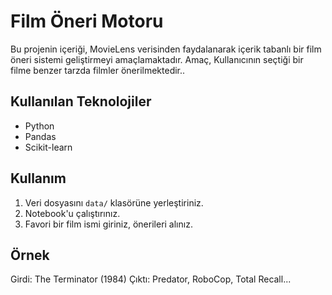 
# Film Öneri Motoru

Bu projenin içeriği, MovieLens verisinden faydalanarak içerik tabanlı bir film öneri sistemi geliştirmeyi amaçlamaktadır. Amaç, Kullanıcının seçtiği bir filme benzer tarzda filmler önerilmektedir..

## Kullanılan Teknolojiler
- Python
- Pandas
- Scikit-learn

## Kullanım
1. Veri dosyasını `data/` klasörüne yerleştiriniz.
2. Notebook'u çalıştırınız.
3. Favori bir film ismi giriniz, önerileri alınız.

## Örnek
Girdi: The Terminator (1984) 
Çıktı: Predator, RoboCop, Total Recall...
